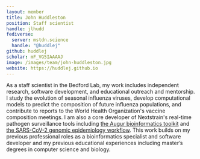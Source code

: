 ```yaml
---
layout: member
title: John Huddleston
position: Staff scientist
handle: jlhudd
fediverse:
  server: mstdn.science
  handle: "@huddlej"
github: huddlej
scholar: mF_VG5IAAAAJ
image: /images/team/john-huddleston.jpg
website: https://huddlej.github.io
---
```


As a staff scientist in the Bedford Lab, my work includes independent research, software development, and educational outreach and mentorship.
I study the evolution of seasonal influenza viruses, develop computational models to predict the composition of future influenza populations, and contribute to reports to the World Health Organization's vaccine composition meetings.
I am also a core developer of Nextstrain's real-time pathogen surveillance tools including [the Augur bioinformatics toolkit](https://github.com/nextstrain/augur) and [the SARS-CoV-2 genomic epidemiology workflow](https://github.com/nextstrain/ncov/).
This work builds on my previous professional roles as a bioinformatics specialist and software developer and my previous educational experiences including master’s degrees in computer science and biology.
